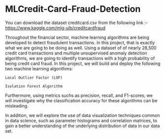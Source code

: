 # MLCredit-Card-Fraud-Detection

You can download the dataset creditcard.csv from the following link :-
https://www.kaggle.com/mlg-ulb/creditcardfraud

Throughout the financial sector, machine learning algorithms are being developed to detect fraudulent transactions. In this project, that is exactly what we are going to be doing as well. Using a dataset of of nearly 28,500 credit card transactions and multiple unsupervised anomaly detection algorithms, we are going to identify transactions with a high probability of being credit card fraud. In this project, we will build and deploy the following two machine learning algorithms:
```
Local Outlier Factor (LOF)
```
```
Isolation Forest Algorithm
```

Furthermore, using metrics suchs as precision, recall, and F1-scores, we will investigate why the classification accuracy for these algorithms can be misleading.

In addition, we will explore the use of data visualization techniques common in data science, such as parameter histograms and correlation matrices, to gain a better understanding of the underlying distribution of data in our data set.

